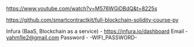 https://www.youtube.com/watch?v=M576WGiDBdQ&t=8225s

https://github.com/smartcontractkit/full-blockchain-solidity-course-py

Infura (BaaS, Blockchain as a service) - https://infura.io/dashboard
    Email - yahm1le2@gmail.com
    Password - -WIFI_PASSWORD-